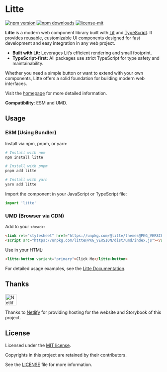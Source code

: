 # Litte

<!-- [![jsr score](https://jsr.io/badges/@litte/components/score)](https://jsr.io/@litte/components) -->
<!-- [![jsr version](https://jsr.io/badges/@litte/components)](https://jsr.io/@litte/components) -->
[![npm version](https://img.shields.io/npm/v/litte)](https://www.npmjs.com/package/litte)
[![npm downloads](https://img.shields.io/npm/dm/litte)](https://www.npmjs.com/package/litte)
[![license-mit](https://img.shields.io/badge/License-MIT-greens.svg)][license-mit]

**Litte** is a modern web component library built with [Lit][lit] and [TypeScript][typescript].
It provides reusable, customizable UI components designed for fast development and easy integration in
any web project.

- **Built with Lit:** Leverages Lit’s efficient rendering and small footprint.
- **TypeScript-first:** All packages use strict TypeScript for type safety and maintainability.

Whether you need a simple button or want to extend with your own components, Litte offers a solid
foundation for building modern web interfaces.

Visit the [homepage][litte-homepage] for more detailed information.

**Compatibility**: ESM and UMD.

## Usage

### ESM (Using Bundler)

Install via npm, pnpm, or yarn:

```sh
# Install with npm
npm install litte

# Install with pnpm
pnpm add litte

# Install with yarn
yarn add litte
```

Import the component in your JavaScript or TypeScript file:

```ts
import 'litte'
```

### UMD (Browser via CDN)

Add to your `<head>`:

```html
<link rel="stylesheet" href="https://unpkg.com/@litte/themes@PKG_VERSION/dist/bundle.min.css">
<script src="https://unpkg.com/litte@PKG_VERSION/dist/umd/index.js"></script>
```

Use in your HTML:

```html
<litte-button variant="primary">Click Me</litte-button>
```

For detailed usage examples, see the [Litte Documentation](https://litte.dev/docs).

## Thanks

<p align="left" style="margin-top: 20px;">
  <a href="https://www.netlify.com/?utm_source=litte&utm_medium=npmjs&utm_campaign=README" style="margin-right: 12px;">
    <img src="https://www.netlify.com/img/global/badges/netlify-color-accent.svg" alt="Netlify" height="36px" />
  </a>
</p>

Thanks to [Netlify](https://www.netlify.com/) for providing hosting for the website and Storybook of this project.

## License

Licensed under the [MIT license][license-mit].

Copyrights in this project are retained by their contributors.

See the [LICENSE][license-mit] file for more information.

[litte-homepage]: https://litte.dev
[license-mit]: https://github.com/riipandi/litte/blob/main/LICENSE
[typescript]: https://www.typescriptlang.org
[lit]: https://lit.dev
